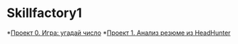# Skillfactory1
*[Проект 0. Игра: угадай число](https://github.com/Mana1496/Skillfactory1/tree/main/project0)
*[Проект 1. Анализ резюме из HeadHunter](https://github.com/Mana1496/Skillfactory1/blob/main/Project-1..ipynb)
